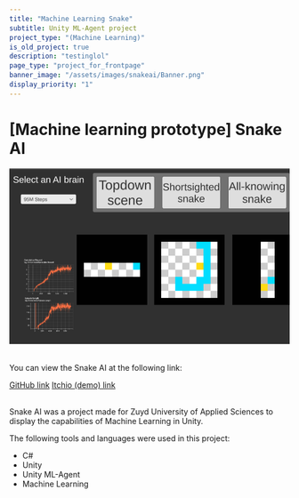 ```yaml
---
title: "Machine Learning Snake"
subtitle: Unity ML-Agent project
project_type: "(Machine Learning)"
is_old_project: true
description: "testinglol"
page_type: "project_for_frontpage"
banner_image: "/assets/images/snakeai/Banner.png"
display_priority: "1"
---
```

<h1 class="row justify-content-center"> [Machine learning prototype] Snake AI</h1>

<div class="row justify-content-center">
  <img src="/assets/images/snakeai/Banner.png">
</div>


<br>
<div class="row justify-content-center">
  <p>You can view the Snake AI at the following link:</p>
</div>
<div class="row justify-content-around">
  <a href="https://github.com/Joey-Einerhand/Reinforcement-learning-interactive-explanation" class="btn btn-primary">GitHub link</a>
  <a href="https://joeyehand.itch.io/reinforcement-learning" class="btn btn-primary">Itchio (demo) link</a>
</div>

<br>

<p>
  Snake AI was a project made for Zuyd University of Applied Sciences to display the capabilities of Machine Learning in Unity.
</p>

<p>The following tools and languages were used in this project:</p>
<ul>
  <li>C#</li>
  <li>Unity</li>
  <li>Unity ML-Agent</li>
  <li>Machine Learning</li>
</ul>